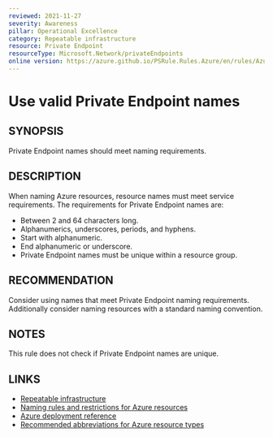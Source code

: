 ```yaml
---
reviewed: 2021-11-27
severity: Awareness
pillar: Operational Excellence
category: Repeatable infrastructure
resource: Private Endpoint
resourceType: Microsoft.Network/privateEndpoints
online version: https://azure.github.io/PSRule.Rules.Azure/en/rules/Azure.PrivateEndpoint.Name/
---
```


# Use valid Private Endpoint names

## SYNOPSIS

Private Endpoint names should meet naming requirements.

## DESCRIPTION

When naming Azure resources, resource names must meet service requirements.
The requirements for Private Endpoint names are:

- Between 2 and 64 characters long.
- Alphanumerics, underscores, periods, and hyphens.
- Start with alphanumeric.
- End alphanumeric or underscore.
- Private Endpoint names must be unique within a resource group.

## RECOMMENDATION

Consider using names that meet Private Endpoint naming requirements.
Additionally consider naming resources with a standard naming convention.

## NOTES

This rule does not check if Private Endpoint names are unique.

## LINKS

- [Repeatable infrastructure](https://learn.microsoft.com/azure/architecture/framework/devops/automation-infrastructure)
- [Naming rules and restrictions for Azure resources](https://learn.microsoft.com/azure/azure-resource-manager/management/resource-name-rules)
- [Azure deployment reference](https://learn.microsoft.com/azure/templates/microsoft.network/privateendpoints)
- [Recommended abbreviations for Azure resource types](https://learn.microsoft.com/azure/cloud-adoption-framework/ready/azure-best-practices/resource-abbreviations)
